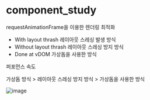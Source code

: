 # component_study

requestAnimationFrame을 이용한 렌더링 최적화

- With layout thrash 레이아웃 스레싱 발생 방식
- Without layout thrash 레이아웃 스레싱 방지 방식
- Done at vDOM 가상돔을 사용한 방식

퍼포먼스 속도

가상돔 방식 > 레이아웃 스레싱 방지 방식 > 가상돔을 사용한 방식

![image](https://user-images.githubusercontent.com/23381445/214271360-e1f4488e-a592-4d52-bdb0-a3afe0d70946.png)
